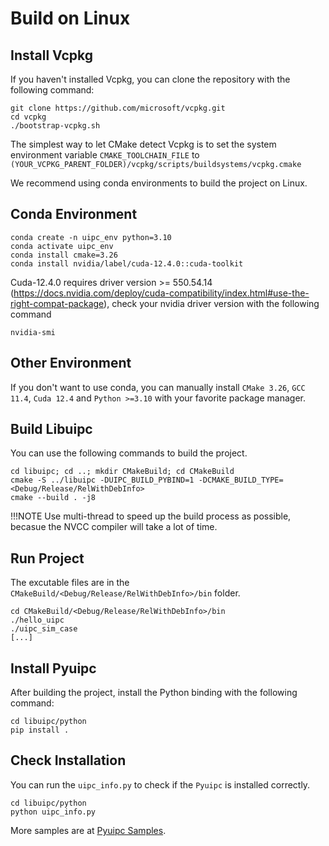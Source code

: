 # Build on Linux

## Install Vcpkg

If you haven't installed Vcpkg, you can clone the repository with the following command:

```shell
git clone https://github.com/microsoft/vcpkg.git
cd vcpkg
./bootstrap-vcpkg.sh
```
The simplest way to let CMake detect Vcpkg is to set the system environment variable `CMAKE_TOOLCHAIN_FILE` to `(YOUR_VCPKG_PARENT_FOLDER)/vcpkg/scripts/buildsystems/vcpkg.cmake`

We recommend using conda environments to build the project on Linux. 

## Conda Environment

```shell
conda create -n uipc_env python=3.10
conda activate uipc_env
conda install cmake=3.26
conda install nvidia/label/cuda-12.4.0::cuda-toolkit
```

Cuda-12.4.0 requires driver version >= 550.54.14 (https://docs.nvidia.com/deploy/cuda-compatibility/index.html#use-the-right-compat-package), check your nvidia driver version with the following command

```shell
nvidia-smi
```

## Other Environment

If you don't want to use conda, you can manually install `CMake 3.26`, `GCC 11.4`, `Cuda 12.4` and `Python >=3.10` with your favorite package manager.

## Build Libuipc

You can use the following commands to build the project.

```shell
cd libuipc; cd ..; mkdir CMakeBuild; cd CMakeBuild
cmake -S ../libuipc -DUIPC_BUILD_PYBIND=1 -DCMAKE_BUILD_TYPE=<Debug/Release/RelWithDebInfo> 
cmake --build . -j8
```

!!!NOTE
    Use multi-thread to speed up the build process as possible, becasue the NVCC compiler will take a lot of time.

## Run Project

The excutable files are in the `CMakeBuild/<Debug/Release/RelWithDebInfo>/bin` folder. 

```shell
cd CMakeBuild/<Debug/Release/RelWithDebInfo>/bin
./hello_uipc
./uipc_sim_case
[...]
```

## Install Pyuipc

After building the project, install the Python binding with the following command:

```shell
cd libuipc/python
pip install .
```

## Check Installation

You can run the `uipc_info.py` to check if the `Pyuipc` is installed correctly.

```shell
cd libuipc/python
python uipc_info.py
```

More samples are at [Pyuipc Samples](https://github.com/spiriMirror/libuipc-samples).